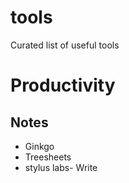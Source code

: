 # tools
Curated list of useful tools

# Productivity
## Notes
- Ginkgo
- Treesheets
- stylus labs- Write
